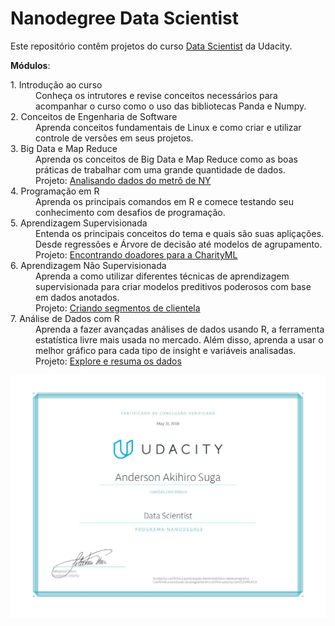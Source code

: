 # Nanodegree Data Scientist

Este repositório contêm projetos do curso [Data Scientist](https://br.udacity.com/course/data-scientist--nd025) da Udacity.


__Módulos__:

<dl>
  <dt>1. Introdução ao curso</dt>
  <dd>Conheça os intrutores e revise conceitos necessários para acompanhar o curso como o uso das bibliotecas Panda e Numpy.</dd>
  
  <dt>2. Conceitos de Engenharia de Software<dt>
  <dd>Aprenda conceitos fundamentais de Linux e como criar e utilizar controle de versões em seus projetos.</dd>
      
  <dt>3. Big Data e Map Reduce<dt>
  <dd>Aprenda os conceitos de Big Data e Map Reduce como as boas práticas de trabalhar com uma grande quantidade de dados.</dd>
  <dd>Projeto: <a href="https://github.com/anderson-suga/nanodegree-fundamentos-de-data-science-ii/tree/master/P1%20-%20Analisando%20dados%20do%20metr%C3%B4%20de%20NY">Analisando dados do metrô de NY</a></dd>
    
  <dt>4. Programação em R<dt>
  <dd>Aprenda os principais comandos em R e comece testando seu conhecimento com desafios de programação.</dd>
    
  <dt>5. Aprendizagem Supervisionada<dt>
  <dd>Entenda os principais conceitos do tema e quais são suas apliçações. Desde regressões e Árvore de decisão até modelos de agrupamento.</dd>
  <dd>Projeto: <a href="https://github.com/anderson-suga/nanodegree-data-scientist/tree/master/Projetos/Encontrando%20doadores%20para%20a%20CharityML">Encontrando doadores para a CharityML</a></dd>
    
  <dt>6. Aprendizagem Não Supervisionada<dt>
  <dd>Aprenda a como utilizar diferentes técnicas de aprendizagem supervisionada para criar modelos preditivos poderosos com base em dados anotados.</dd>
  <dd>Projeto: <a href="https://github.com/anderson-suga/nanodegree-data-scientist/tree/master/Projetos/Criando%20segmentos%20de%20clientela">Criando segmentos de clientela</a></dd>
    
  <dt>7. Análise de Dados com R<dt>
  <dd>Aprenda a fazer avançadas análises de dados usando R, a ferramenta estatística livre mais usada no mercado. Além disso, aprenda a usar o melhor gráfico para cada tipo de insight e variáveis analisadas.</dd>
  <dd>Projeto: <a href="https://github.com/anderson-suga/nanodegree-data-science-for-business/tree/master/P4%20-%20Explore%20e%20resuma%20os%20dados">Explore e resuma os dados</a></dd>
    
</dl>

![Nanodegree - Data Scientist](https://github.com/anderson-suga/nanodegree-data-scientist/blob/master/Certificado/nd025-br.JPG)
